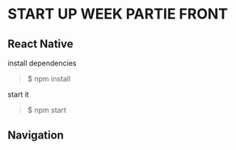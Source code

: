 #   START UP WEEK PARTIE FRONT
## React Native

install dependencies
> $ npm install

start it
> $ npm start

## Navigation